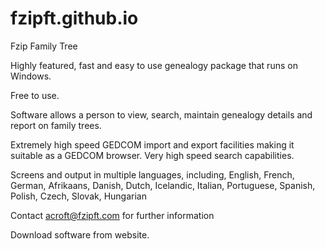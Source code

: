 # fzipft.github.io

Fzip Family Tree

Highly featured, fast and easy to use genealogy package that runs on Windows. 

Free to use.

Software allows a person to view, search, maintain genealogy details and report on family trees.

Extremely high speed GEDCOM import and export facilities making it suitable as a GEDCOM browser. Very high speed search capabilities.

Screens and output in multiple languages, including, English, French, German, Afrikaans, Danish, Dutch, Icelandic, Italian, Portuguese, Spanish, Polish, Czech, Slovak, Hungarian

Contact acroft@fzipft.com for further information

Download software from website.
